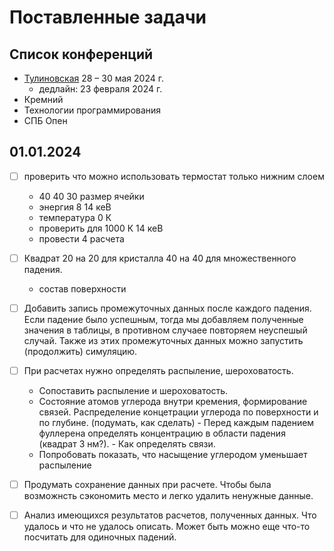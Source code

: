 # Поставленные задачи

## Список конференций

- [Тулиновская](http://tulinov.sinp.msu.ru/) 28 – 30 мая 2024 г.
  - дедлайн: 23 февраля 2024 г.
- Кремний
- Технологии программирования
- СПБ Опен


## 01.01.2024

- [ ] проверить что можно использовать
	термостат только нижним слоем

	- 40 40 30 размер ячейки
	- энергия  8 14  кеВ
	- температура 0 К
	- проверить для 1000 К 14 кеВ
	- провести 4 расчета

- [ ] Квадрат 20 на 20 для кристалла 40 на 40 для
	множественного падения.

	- состав поверхности

- [ ] Добавить запись промежуточных данных после
	каждого падения. Если падение было успешным,
	тогда мы добавляем полученные значения в таблицы,
	в противном случаее повторяем неуспешый случай.
	Также из этих промежуточных данных можно запустить
	(продолжить) симуляцию.

- [ ] При расчетах нужно определять распыление, шероховатость.

	- Сопоставить распыление и шероховатость.
	- Состояние атомов углерода внутри кремения, формирование связей.
    Распределение концетрации углерода по поверхности и по глубине.
		(подумать, как сделать)
			- Перед каждым падением фуллерена определять концентрацию
				в области падения (квадрат 3 нм?).
			- Как определять связи.
	- Попробовать показать, что насыщение углеродом уменьшает
		распыление

- [ ] Продумать сохранение данных при расчете. Чтобы была возможнсть
	сэкономить место и легко удалить ненужные данные.

- [ ] Анализ имеющихся результатов расчетов, полученных данных.
	Что удалось и что не удалось описать. Может быть можно еще
	что-то посчитать для одиночных падений.
